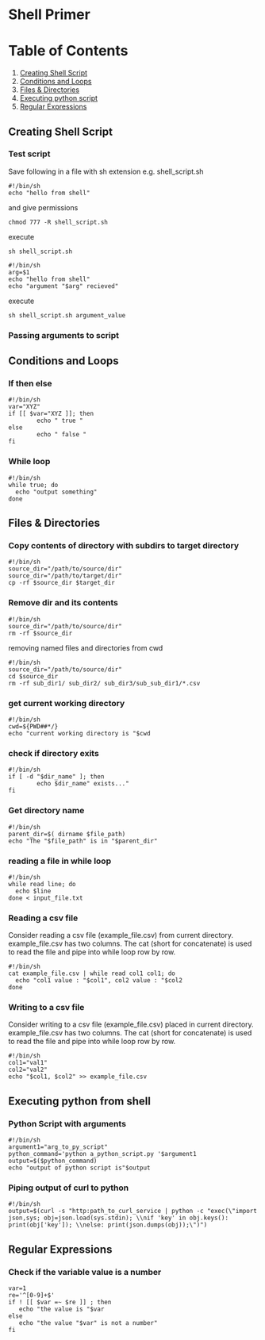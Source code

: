 # Shell Primer
# Table of Contents
1. [Creating Shell Script](#creating-shell-script)
2. [Conditions and Loops](#conditions-and-loops)
3. [Files & Directories](#files--directories)
4. [Executing python script](#executing-python-from-shell)
5. [Regular Expressions](#regular-expressions)
## Creating Shell Script
### Test script
Save following in a file with sh extension e.g. shell_script.sh 
```shell
#!/bin/sh
echo "hello from shell"
```
and give permissions
```shell
chmod 777 -R shell_script.sh
```
execute
```shell
sh shell_script.sh
```
```shell
#!/bin/sh
arg=$1
echo "hello from shell"
echo "argument "$arg" recieved"
```
execute
```shell
sh shell_script.sh argument_value
```

### Passing arguments to script

## Conditions and Loops
### If then else
```shell
#!/bin/sh
var="XYZ"
if [[ $var="XYZ ]]; then
		echo " true "		
else
		echo " false "		
fi
```
### While loop
```shell
#!/bin/sh
while true; do   
  echo "output something"
done 
```
## Files & Directories
### Copy contents of directory with subdirs to target directory
```shell
#!/bin/sh
source_dir="/path/to/source/dir"
source_dir="/path/to/target/dir"
cp -rf $source_dir $target_dir
```
### Remove dir and its contents
```shell
#!/bin/sh
source_dir="/path/to/source/dir"
rm -rf $source_dir
```
removing named files and directories from cwd
```shell
#!/bin/sh
source_dir="/path/to/source/dir"
cd $source_dir
rm -rf sub_dir1/ sub_dir2/ sub_dir3/sub_sub_dir1/*.csv
```
### get current working directory
```shell
#!/bin/sh
cwd=${PWD##*/}
echo "current working directory is "$cwd
```
### check if directory exits
```shell
#!/bin/sh
if [ -d "$dir_name" ]; then
		echo $dir_name" exists..."		
fi
```
### Get directory name 
```shell
#!/bin/sh
parent_dir=$( dirname $file_path)
echo "The "$file_path" is in "$parent_dir"
```
### reading a file in while loop
```shell
#!/bin/sh
while read line; do   
  echo $line
done < input_file.txt
```
### Reading a csv file
Consider reading a csv file (example_file.csv) from current directory. example_file.csv has two columns.
The cat (short for concatenate) is used to read the file and pipe into while loop row by row.
```shell
#!/bin/sh
cat example_file.csv | while read col1 col1; do 
  echo "col1 value : "$col1", col2 value : "$col2
done
```
### Writing to a csv file
Consider writing to a csv file (example_file.csv) placed in current directory. example_file.csv has two columns.
The cat (short for concatenate) is used to read the file and pipe into while loop row by row.
```shell
#!/bin/sh
col1="val1"
col2="val2"
echo "$col1, $col2" >> example_file.csv
```
## Executing python from shell
### Python Script with arguments
```shell
#!/bin/sh
argument1="arg_to_py_script"
python_command='python a_python_script.py '$argument1
output=$($python_command)		
echo "output of python script is"$output
```
### Piping output of curl to python 
```shell
#!/bin/sh
output=$(curl -s "http:path_to_curl_service | python -c "exec(\"import json,sys; obj=json.load(sys.stdin); \\nif 'key' in obj.keys(): print(obj['key']); \\nelse: print(json.dumps(obj));\")")		
```
## Regular Expressions
### Check if the variable value is a number
```shell
var=1
re='^[0-9]+$'
if ! [[ $var =~ $re ]] ; then
   echo "the value is "$var    
else
   echo "the value "$var" is not a number"    
fi
```
